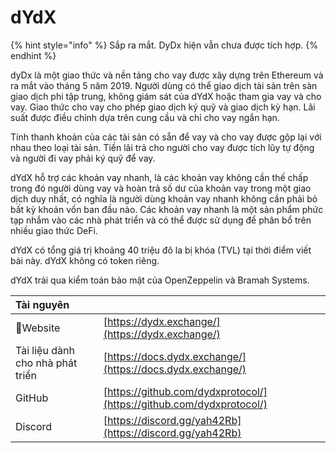 # dYdX

{% hint style="info" %}
Sắp ra mắt. DyDx hiện vẫn chưa được tích hợp.
{% endhint %}

dyDx là một giao thức và nền tảng cho vay được xây dựng trên Ethereum và ra mắt vào tháng 5 năm 2019. Người dùng có thể giao dịch tài sản trên sàn giao dịch phi tập trung, không giám sát của dYdX hoặc tham gia vay và cho vay. Giao thức cho vay cho phép giao dịch ký quỹ và giao dịch kỳ hạn. Lãi suất được điều chỉnh dựa trên cung cầu và chỉ cho vay ngắn hạn.

Tính thanh khoản của các tài sản có sẵn để vay và cho vay được gộp lại với nhau theo loại tài sản. Tiền lãi trả cho người cho vay được tích lũy tự động và người đi vay phải ký quỹ để vay.

dYdX hỗ trợ các khoản vay nhanh, là các khoản vay không cần thế chấp trong đó người dùng vay và hoàn trả số dư của khoản vay trong một giao dịch duy nhất, có nghĩa là người dùng khoản vay nhanh không cần phải bỏ bất kỳ khoản vốn ban đầu nào. Các khoản vay nhanh là một sản phẩm phức tạp nhắm vào các nhà phát triển và có thể được sử dụng để phân bổ trên nhiều giao thức DeFi.

dYdX có tổng giá trị khoảng 40 triệu đô la bị khóa (TVL) tại thời điểm viết bài này. dYdX không có token riêng.

dYdX trải qua kiểm toán bảo mật của OpenZeppelin và Bramah Systems.

| Tài nguyên                       |                                                                      |
|:-------------------------------- |:-------------------------------------------------------------------- |
| Website                         | [https://dydx.exchange/](https://dydx.exchange/)                     |
| Tài liệu dành cho nhà phát triển | [https://docs.dydx.exchange/](https://docs.dydx.exchange/)           |
| GitHub                           | [https://github.com/dydxprotocol/](https://github.com/dydxprotocol/) |
| Discord                          | [https://discord.gg/yah42Rb](https://discord.gg/yah42Rb)             |





